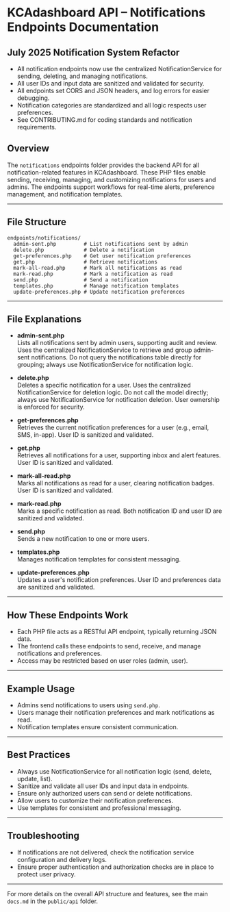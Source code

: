 # KCAdashboard API – Notifications Endpoints Documentation

## July 2025 Notification System Refactor

- All notification endpoints now use the centralized NotificationService for sending, deleting, and managing notifications.
- All user IDs and input data are sanitized and validated for security.
- All endpoints set CORS and JSON headers, and log errors for easier debugging.
- Notification categories are standardized and all logic respects user preferences.
- See CONTRIBUTING.md for coding standards and notification requirements.

## Overview

The `notifications` endpoints folder provides the backend API for all notification-related features in KCAdashboard. These PHP files enable sending, receiving, managing, and customizing notifications for users and admins. The endpoints support workflows for real-time alerts, preference management, and notification templates.

---

## File Structure

```
endpoints/notifications/
  admin-sent.php         # List notifications sent by admin
  delete.php             # Delete a notification
  get-preferences.php    # Get user notification preferences
  get.php                # Retrieve notifications
  mark-all-read.php      # Mark all notifications as read
  mark-read.php          # Mark a notification as read
  send.php               # Send a notification
  templates.php          # Manage notification templates
  update-preferences.php # Update notification preferences
```

---

## File Explanations

- **admin-sent.php**  
  Lists all notifications sent by admin users, supporting audit and review. Uses the centralized NotificationService to retrieve and group admin-sent notifications. Do not query the notifications table directly for grouping; always use NotificationService for notification logic.

- **delete.php**  
  Deletes a specific notification for a user. Uses the centralized NotificationService for deletion logic. Do not call the model directly; always use NotificationService for notification deletion. User ownership is enforced for security.

- **get-preferences.php**  
  Retrieves the current notification preferences for a user (e.g., email, SMS, in-app). User ID is sanitized and validated.

- **get.php**  
  Retrieves all notifications for a user, supporting inbox and alert features. User ID is sanitized and validated.

- **mark-all-read.php**  
  Marks all notifications as read for a user, clearing notification badges. User ID is sanitized and validated.

- **mark-read.php**  
  Marks a specific notification as read. Both notification ID and user ID are sanitized and validated.

- **send.php**  
  Sends a new notification to one or more users.

- **templates.php**  
  Manages notification templates for consistent messaging.

- **update-preferences.php**  
  Updates a user's notification preferences. User ID and preferences data are sanitized and validated.

---

## How These Endpoints Work

- Each PHP file acts as a RESTful API endpoint, typically returning JSON data.
- The frontend calls these endpoints to send, receive, and manage notifications and preferences.
- Access may be restricted based on user roles (admin, user).

---

## Example Usage

- Admins send notifications to users using `send.php`.
- Users manage their notification preferences and mark notifications as read.
- Notification templates ensure consistent communication.

---

## Best Practices

- Always use NotificationService for all notification logic (send, delete, update, list).
- Sanitize and validate all user IDs and input data in endpoints.
- Ensure only authorized users can send or delete notifications.
- Allow users to customize their notification preferences.
- Use templates for consistent and professional messaging.

---

## Troubleshooting

- If notifications are not delivered, check the notification service configuration and delivery logs.
- Ensure proper authentication and authorization checks are in place to protect user privacy.

---

For more details on the overall API structure and features, see the main `docs.md` in the `public/api` folder.

